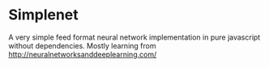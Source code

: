 # Simplenet

A very simple feed format neural network implementation in pure javascript without
dependencies. Mostly learning from http://neuralnetworksanddeeplearning.com/
